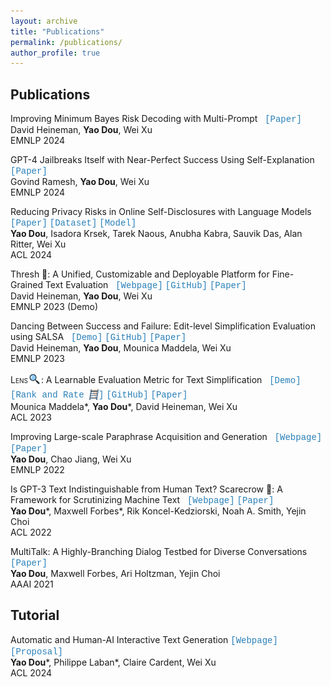 ```yaml
---
layout: archive
title: "Publications"
permalink: /publications/
author_profile: true
---
```


## Publications

Improving Minimum Bayes Risk Decoding with Multi-Prompt &nbsp; <a href="https://arxiv.org/abs/2407.15343" style="font-family: 'Courier New'; color: #2980B9; text-decoration: none;">[Paper]</a> \
David Heineman, **Yao Dou**, Wei Xu\
EMNLP 2024

GPT-4 Jailbreaks Itself with Near-Perfect Success Using Self-Explanation &nbsp; <a href="https://arxiv.org/abs/2405.13077" style="font-family: 'Courier New'; color: #2980B9; text-decoration: none;">[Paper]</a> \
Govind Ramesh, **Yao Dou**, Wei Xu\
EMNLP 2024

Reducing Privacy Risks in Online Self-Disclosures with Language Models &nbsp; <a href="https://arxiv.org/abs/2311.09538" style="font-family: 'Courier New'; color: #2980B9; text-decoration: none;">[Paper]</a> <a href="https://huggingface.co/datasets/douy/reddit-self-disclosure" style="font-family: 'Courier New'; color: #2980B9; text-decoration: none;">[Dataset]</a> <a href="https://huggingface.co/douy/deberta-v3-large-self-disclosure-detection" style="font-family: 'Courier New'; color: #2980B9; text-decoration: none;">[Model]</a>  \
**Yao Dou**, Isadora Krsek, Tarek Naous, Anubha Kabra, Sauvik Das, Alan Ritter, Wei Xu\
ACL 2024

Thresh 🌾: A Unified, Customizable and Deployable Platform for Fine-Grained Text Evaluation &nbsp; <a href="https://thresh.tools/" style="font-family: 'Courier New'; color: #2980B9; text-decoration: none;">[Webpage]</a> <a href="https://github.com/davidheineman/thresh" style="font-family: 'Courier New'; color: #2980B9; text-decoration: none;">[GitHub]</a> <a href="https://arxiv.org/abs/2308.06953" style="font-family: 'Courier New'; color: #2980B9; text-decoration: none;">[Paper]</a> \
David Heineman, **Yao Dou**, Wei Xu\
EMNLP 2023 (Demo)

Dancing Between Success and Failure: Edit-level Simplification Evaluation using SALSA &nbsp; <a href="https://thresh.tools/?t=salsa" style="font-family: 'Courier New'; color: #2980B9; text-decoration: none;">[Demo]</a> <a href="https://github.com/davidheineman/salsa" style="font-family: 'Courier New'; color: #2980B9; text-decoration: none;">[GitHub]</a> <a href="https://arxiv.org/abs/2305.14458" style="font-family: 'Courier New'; color: #2980B9; text-decoration: none;">[Paper]</a> \
David Heineman, **Yao Dou**, Mounica Maddela, Wei Xu\
EMNLP 2023

<span style="font-variant: small-caps;">Lens</span><img src="../images/lens_logo.png" align="middle" style="vertical-align: middle; width: 21px; margin-bottom:5px;"/>: A Learnable Evaluation Metric for Text Simplification &nbsp; <a href="http://lens-score.com/" style="font-family: 'Courier New'; color: #2980B9; text-decoration: none;">[Demo]</a> <a href="http://rank-and-rate.com/" style="font-family: 'Courier New'; color: #2980B9; text-decoration: none;">[Rank and Rate <img src="../images/rank_and_rate_logo_v3.png" align="middle" style="vertical-align: middle; width: 15px; margin-bottom:2px;"/>]</a> <a href="https://github.com/Yao-Dou/LENS" style="font-family: 'Courier New'; color: #2980B9; text-decoration: none;">[GitHub]</a> <a href="https://arxiv.org/abs/2212.09739" style="font-family: 'Courier New'; color: #2980B9; text-decoration: none;">[Paper]</a> \
Mounica Maddela\*, **Yao Dou**\*, David Heineman, Wei Xu\
ACL 2023

Improving Large-scale Paraphrase Acquisition and Generation &nbsp; <a href="http://twitter-paraphrase.com/" style="font-family: 'Courier New'; color: #2980B9; text-decoration: none;">[Webpage]</a>  <a href="https://arxiv.org/abs/2210.03235" style="font-family: 'Courier New'; color: #2980B9; text-decoration: none;">[Paper]</a> \
**Yao Dou**, Chao Jiang, Wei Xu\
EMNLP 2022

Is GPT-3 Text Indistinguishable from Human Text? Scarecrow 🎃: A Framework for Scrutinizing Machine Text &nbsp; <a href="https://yao-dou.github.io/scarecrow/" style="font-family: 'Courier New'; color: #2980B9; text-decoration: none;">[Webpage]</a> <a href="https://arxiv.org/abs/2107.01294" style="font-family: 'Courier New'; color: #2980B9; text-decoration: none;">[Paper]</a> \
**Yao Dou**\*, Maxwell Forbes\*, Rik Koncel-Kedziorski, Noah A. Smith, Yejin Choi\
ACL 2022

MultiTalk: A Highly-Branching Dialog Testbed for Diverse Conversations <a href="https://arxiv.org/abs/2102.01263" style="font-family: 'Courier New'; color: #2980B9; text-decoration: none;">[Paper]</a>\
**Yao Dou**, Maxwell Forbes, Ari Holtzman, Yejin Choi\
AAAI 2021

## Tutorial

Automatic and Human-AI Interactive Text Generation <a href="https://acl2024-text-generation-tutorial.github.io/" style="font-family: 'Courier New'; color: #2980B9; text-decoration: none;">[Webpage]</a> <a href="https://arxiv.org/abs/2310.03878" style="font-family: 'Courier New'; color: #2980B9; text-decoration: none;">[Proposal]</a>\
**Yao Dou**\*, Philippe Laban\*, Claire Cardent, Wei Xu\
ACL 2024